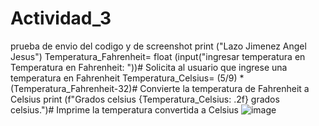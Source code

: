 # Actividad_3
prueba de envio del codigo y de screenshot
print ("Lazo Jimenez Angel Jesus")
Temperatura_Fahrenheit= float (input("ingresar temperatura en Temperatura en Fahrenheit: "))# Solicita al usuario que ingrese una temperatura en Fahrenheit
Temperatura_Celsius= (5/9) * (Temperatura_Fahrenheit-32)# Convierte la temperatura de Fahrenheit a Celsius 
print (f"Grados celsius {Temperatura_Celsius: .2f} grados celsius.")# Imprime la temperatura convertida a Celsius 
![image](https://github.com/user-attachments/assets/de068f29-f5f6-4759-9b0a-1f84bb090ecf)

